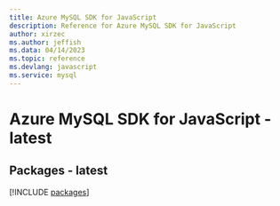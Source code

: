 ```yaml
---
title: Azure MySQL SDK for JavaScript
description: Reference for Azure MySQL SDK for JavaScript
author: xirzec
ms.author: jeffish
ms.data: 04/14/2023
ms.topic: reference
ms.devlang: javascript
ms.service: mysql
---
```

# Azure MySQL SDK for JavaScript - latest
## Packages - latest
[!INCLUDE [packages](mysql-index.md)]
